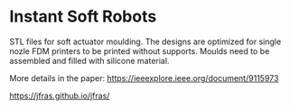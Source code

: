 # Instant Soft Robots


STL files for soft actuator moulding. The designs are optimized for single nozle FDM printers to be printed without supports. 
Moulds need to be assembled and filled with silicone material. 

More details in the paper: https://ieeexplore.ieee.org/document/9115973


https://jfras.github.io/jfras/
